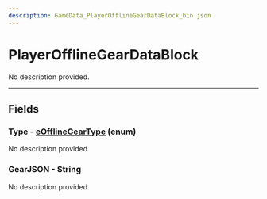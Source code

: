 ```yaml
---
description: GameData_PlayerOfflineGearDataBlock_bin.json
---
```


# PlayerOfflineGearDataBlock

No description provided.

***

## Fields

### Type - [eOfflineGearType](../enum-types.md#eofflinegeartype) (enum)

No description provided.

### GearJSON - String

No description provided.
